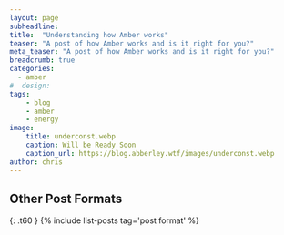 ```yaml
---
layout: page
subheadline: 
title:  "Understanding how Amber works"
teaser: "A post of how Amber works and is it right for you?"
meta_teaser: "A post of how Amber works and is it right for you?"
breadcrumb: true
categories:
  - amber
#  design:
tags:
    - blog
    - amber
    - energy
image:
    title: underconst.webp
    caption: Will be Ready Soon
    caption_url: https://blog.abberley.wtf/images/underconst.webp
author: chris
---
```

<!-- *Feeling Responsive* shows metadata by default. The default behaviour can be changed via `config.yml`. To show metadata at the end of a page/post just add the following to front matter: 


~~~
show_meta: true
~~~

If you don't want to show metadata, it's simple again:

~~~
show_meta: false
~~~

-->
## Other Post Formats
{: .t60 }
{% include list-posts tag='post format' %}

